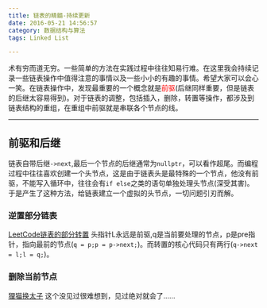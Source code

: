 ```yaml
---
title: 链表的精髓-持续更新
date: 2016-05-21 14:56:57
category: 数据结构与算法
tags: Linked List

---
```


术有穷而道无穷。一些简单的方法在实践过程中往往知易行难。在这里我会持续记录一些链表操作中值得注意的事情以及一些小小的有趣的事情。希望大家可以会心一笑。在链表操作中，发现最重要的一个概念就是<font color=red>前驱</font>(后继同样重要，但是链表的后继太容易得到)。对于链表的调整，包括插入，删除，转置等操作，都涉及到链表结构的重组，在重组中前驱就是串联各个节点的线。

---

## 前驱和后继

链表自带后继`->next`,最后一个节点的后继通常为`nullptr`，可以看作超尾。而编程过程中往往喜欢创建一个头节点，这是由于链表头是最特殊的一个节点，他没有前驱，不能写入循环中，往往会有`if else`之类的语句单独处理头节点(深受其害)。于是产生了这种方法，给链表建立一个虚拟的头节点，一切问题引刃而解。

### 逆置部分链表
[LeetCode链表的部分转置](https://github.com/applefishsky009/LeetCode/blob/master/92%20-%20Reverse%20Linked%20List%20II/92%20-%20Reverse%20Linked%20List%20II.cpp)
头指针L永远是前驱,q是当前要处理的节点，p是pre指针，指向最前的节点(`q = p;p = p->next;`)。而转置的核心代码只有两行(`q->next = l;l = q;`)。

### 删除当前节点
[狸猫换太子](https://github.com/applefishsky009/BeautyOfProgramming/blob/master/3.4%20-%20%E4%BB%8E%E6%97%A0%E5%A4%B4%E5%8D%95%E9%93%BE%E8%A1%A8%E4%B8%AD%E5%88%A0%E9%99%A4%E8%8A%82%E7%82%B9/3.4.cpp)
这个没见过很难想到，见过绝对就会了......